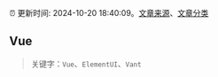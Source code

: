 :alarm_clock: 更新时间: 2024-10-20 18:40:09。[文章来源](/README.md)、[文章分类](/TAGS.md)

## Vue


> 关键字：`Vue`、`ElementUI`、`Vant`



